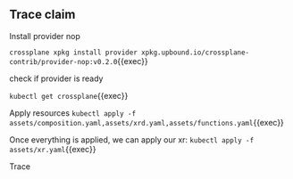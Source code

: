 ## Trace claim

Install provider nop

`crossplane xpkg install provider xpkg.upbound.io/crossplane-contrib/provider-nop:v0.2.0`{{exec}}

check if provider is ready

`kubectl get crossplane`{{exec}}

Apply resources `kubectl apply -f assets/composition.yaml,assets/xrd.yaml,assets/functions.yaml`{{exec}}

Once everything is applied, we can apply our xr: `kubectl apply -f assets/xr.yaml`{{exec}}

Trace
